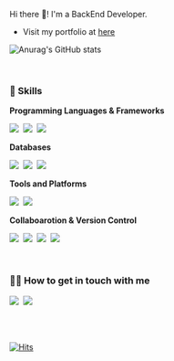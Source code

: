 Hi there 👋! I'm a BackEnd Developer.

* Visit my portfolio at [here](https://sugary-curtain-79b.notion.site/Developer-Jisoo-Pyo-s-Resume-b6f6c9af586c47018bbb7a4f22e534b7?pvs=4)

![Anurag's GitHub stats](https://github-readme-stats.vercel.app/api?username=JisooPyo&show_icons=true&theme=darcula)

<br>

### 💪 Skills

**Programming Languages & Frameworks**

<img src="https://img.shields.io/badge/Java-007396?style=flat-square&logo=OpenJDK&logoColor=white">&nbsp;
<img src="https://img.shields.io/badge/Spring-6DB33F?style=flat-square&logo=spring&logoColor=white">&nbsp;
<img src="https://img.shields.io/badge/Spring Boot-6DB33F?style=flat-square&logo=springboot&logoColor=white">

**Databases**

<img src="https://img.shields.io/badge/MySQL-4479A1?style=flat-square&logo=mysql&logoColor=white">&nbsp;
<img src="https://img.shields.io/badge/PostgreSQL-4169E1?style=flat-square&logo=postgresql&logoColor=white">&nbsp;
<img src="https://img.shields.io/badge/Redis-DC382D?style=flat-square&logo=redis&logoColor=white">

**Tools and Platforms**

<img src="https://img.shields.io/badge/Docker-2496ED?style=flat-square&logo=docker&logoColor=white">&nbsp;
<img src="https://img.shields.io/badge/GitHub Actions-2088FF?style=flat-square&logo=githubactions&logoColor=white">

**Collaboarotion & Version Control**

<img src="https://img.shields.io/badge/Github-181717?style=flat-square&logo=github&logoColor=white">&nbsp;
<img src="https://img.shields.io/badge/git-F05032?style=flat-square&logo=git&logoColor=white">&nbsp;
<img src="https://img.shields.io/badge/Slack-4A154B?style=flat-square&logo=Slack&logoColor=white">&nbsp;
<img src="https://img.shields.io/badge/Notion-000000?style=flat-square&logo=notion&logoColor=white">

<br>

### 💁‍♀️ How to get in touch with me

<img src="https://img.shields.io/badge/blog-F3F5F7?style=flat-square&logo=tistory&logoColor=black"/>&nbsp;
<img src="https://img.shields.io/badge/audwl326@gmail.com-EA4335?style=flat-square&logo=gmail&logoColor=white"/>

<br><br>

<!--![](https://komarev.com/ghpvc/?username=JisooPyo)-->
[![Hits](https://hits.seeyoufarm.com/api/count/incr/badge.svg?url=https%3A%2F%2Fgithub.com%2FJisooPyo&count_bg=%2379C83D&title_bg=%23555555&icon=github.svg&icon_color=%23E7E7E7&title=hits&edge_flat=false)](https://hits.seeyoufarm.com)
